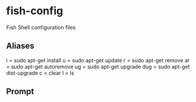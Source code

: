 fish-config
===========

Fish Shell configuration files

Aliases
-------

i = sudo apt-get install
u = sudo apt-get update
r = sudo apt-get remove
ar = sudo apt-get autoremove
ug = sudo apt-get upgrade
dug = sudo apt-get dist-upgrade
c = clear
l = ls

Prompt
------

